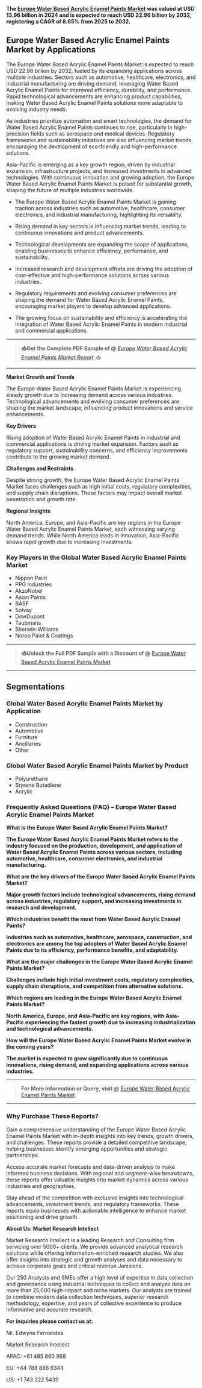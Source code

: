 <p><strong>The <a href="https://www.marketresearchintellect.com/download-sample/?rid=339525&amp;utm_source=Pulse-April-Europe&amp;utm_medium=852">Europe Water Based Acrylic Enamel Paints Market</a> was valued at USD 13.96 billion in 2024 and is expected to reach USD 22.96 billion by 2032, registering a CAGR of 8.65% from 2025 to 2032.</strong></p><h2>Europe Water Based Acrylic Enamel Paints Market by Applications&nbsp;</h2><p><p>The Europe Water Based Acrylic Enamel Paints Market is expected to reach USD 22.96 billion by 2032, fueled by its expanding applications across multiple industries. Sectors such as automotive, healthcare, electronics, and industrial manufacturing are driving demand, leveraging Water Based Acrylic Enamel Paints for improved efficiency, durability, and performance. Rapid technological advancements are enhancing product capabilities, making Water Based Acrylic Enamel Paints solutions more adaptable to evolving industry needs.</p><p>As industries prioritize automation and smart technologies, the demand for Water Based Acrylic Enamel Paints continues to rise, particularly in high-precision fields such as aerospace and medical devices. Regulatory frameworks and sustainability initiatives are also influencing market trends, encouraging the development of eco-friendly and high-performance solutions.</p><p>Asia-Pacific is emerging as a key growth region, driven by industrial expansion, infrastructure projects, and increased investments in advanced technologies. With continuous innovation and growing adoption, the Europe Water Based Acrylic Enamel Paints Market is poised for substantial growth, shaping the future of multiple industries worldwide.</p></p><ul><li><p>The Europe Water Based Acrylic Enamel Paints Market is gaining traction across industries such as automotive, healthcare, consumer electronics, and industrial manufacturing, highlighting its versatility.</p></li><li><p>Rising demand in key sectors is influencing market trends, leading to continuous innovations and product advancements.</p></li><li><p>Technological developments are expanding the scope of applications, enabling businesses to enhance efficiency, performance, and sustainability.</p></li><li><p>Increased research and development efforts are driving the adoption of cost-effective and high-performance solutions across various industries.</p></li><li><p>Regulatory requirements and evolving consumer preferences are shaping the demand for Water Based Acrylic Enamel Paints, encouraging market players to develop advanced applications.</p></li><li><p>The growing focus on sustainability and efficiency is accelerating the integration of Water Based Acrylic Enamel Paints in modern industrial and commercial applications.</p></li></ul><hr /><blockquote><p><strong><span class="font-[700]">📥Get the Complete PDF Sample of @ </span></strong><em><span class="font-[700]"><a href="https://www.marketresearchintellect.com/download-sample/?rid=339525&amp;utm_source=Pulse-April-Europe&amp;utm_medium=852" target="_blank" data-tracking-control-name="article-ssr-frontend-pulse_little-text-block" data-tracking-will-navigate="" data-test-link="">Europe Water Based Acrylic Enamel Paints Market Report</a>&nbsp;📥</span></em></p></blockquote><hr /><p class="" data-start="77" data-end="360"><strong data-start="77" data-end="105">Market Growth and Trends</strong></p><p class="" data-start="77" data-end="360">The Europe Water Based Acrylic Enamel Paints Market is experiencing steady growth due to increasing demand across various industries. Technological advancements and evolving consumer preferences are shaping the market landscape, influencing product innovations and service enhancements.</p><p class="" data-start="362" data-end="606"><strong data-start="362" data-end="377">Key Drivers</strong></p><p class="" data-start="362" data-end="606">Rising adoption of Water Based Acrylic Enamel Paints in industrial and commercial applications is driving market expansion. Factors such as regulatory support, sustainability concerns, and efficiency improvements contribute to the growing market demand.</p><p class="" data-start="608" data-end="849"><strong data-start="608" data-end="637">Challenges and Restraints</strong></p><p class="" data-start="608" data-end="849">Despite strong growth, the Europe Water Based Acrylic Enamel Paints Market faces challenges such as high initial costs, regulatory complexities, and supply chain disruptions. These factors may impact overall market penetration and growth rate.</p><p class="" data-start="851" data-end="1095"><strong data-start="851" data-end="872">Regional Insights</strong></p><p class="" data-start="851" data-end="1095">North America, Europe, and Asia-Pacific are key regions in the Europe Water Based Acrylic Enamel Paints Market, each witnessing varying demand trends. While North America leads in innovation, Asia-Pacific shows rapid growth due to increasing investments.</p><p><h3>Key Players in the Global Water Based Acrylic Enamel Paints Market </h3><ul><li>Nippon Paint</li><li>PPG Industries</li><li>AkzoNobel</li><li>Asian Paints</li><li>BASF</li><li>Solvay</li><li>DowDupont</li><li>Taubmans</li><li>Sherwin-Williams</li><li>Noroo Paint & Coatings</li></ul></p><hr /><blockquote><p><strong>📥Unlock the Full PDF Sample with a Discount of @</strong> <a href="https://www.marketresearchintellect.com/ask-for-discount/?rid=339525&amp;utm_source=Pulse-April-Europe&amp;utm_medium=852">Europe Water Based Acrylic Enamel Paints Market</a></p></blockquote><hr /><p><h2>Segmentations</h2><h3>Global Water Based Acrylic Enamel Paints Market by Application</h3><ul><li>Construction</li><li>Automotive</li><li>Furniture</li><li>Ancillaries</li><li>Other</li></ul><h3>Global Water Based Acrylic Enamel Paints Market by Product</h3><ul><li>Polyurethane</li><li>Styrene Butadiene</li><li>Acrylic</li></ul></p><h3><strong>Frequently Asked Questions (FAQ) &ndash; Europe Water Based Acrylic Enamel Paints Market</strong></h3><p><strong>What is the Europe Water Based Acrylic Enamel Paints Market?</strong></p><p><strong>The Europe Water Based Acrylic Enamel Paints Market refers to the industry focused on the production, development, and application of Water Based Acrylic Enamel Paints across various sectors, including automotive, healthcare, consumer electronics, and industrial manufacturing.</strong></p><p><strong>What are the key drivers of the Europe Water Based Acrylic Enamel Paints Market?</strong></p><p><strong>Major growth factors include technological advancements, rising demand across industries, regulatory support, and increasing investments in research and development.</strong></p><p><strong>Which industries benefit the most from Water Based Acrylic Enamel Paints?</strong></p><p><strong>Industries such as automotive, healthcare, aerospace, construction, and electronics are among the top adopters of Water Based Acrylic Enamel Paints due to its efficiency, performance benefits, and adaptability.</strong></p><p><strong>What are the major challenges in the Europe Water Based Acrylic Enamel Paints Market?</strong></p><p><strong>Challenges include high initial investment costs, regulatory complexities, supply chain disruptions, and competition from alternative solutions.</strong></p><p><strong>Which regions are leading in the Europe Water Based Acrylic Enamel Paints Market?</strong></p><p><strong>North America, Europe, and Asia-Pacific are key regions, with Asia-Pacific experiencing the fastest growth due to increasing industrialization and technological advancements.</strong></p><p><strong>How will the Europe Water Based Acrylic Enamel Paints Market evolve in the coming years?</strong></p><p><strong>The market is expected to grow significantly due to continuous innovations, rising demand, and expanding applications across various industries.</strong></p><hr /><blockquote><p><span class="font-[700]"><strong>For More Information or Query, visit&nbsp;@</strong>&nbsp;</span><span class="font-[700]"><a href="https://www.marketresearchintellect.com/product/global-water-based-acrylic-enamel-paints-market-size-and-forecast/?utm_source=Linkedin&utm_medium=852" target="_blank" data-tracking-control-name="article-ssr-frontend-pulse_little-text-block" data-tracking-will-navigate="" data-test-link="">Europe Water Based Acrylic Enamel Paints Market</a></span></p></blockquote><hr /><h3><strong data-start="0" data-end="31">Why Purchase These Reports?</strong></h3><p class="" data-start="35" data-end="297">Gain a comprehensive understanding of the Europe Water Based Acrylic Enamel Paints Market with in-depth insights into key trends, growth drivers, and challenges. These reports provide a detailed competitive landscape, helping businesses identify emerging opportunities and strategic partnerships.</p><p class="" data-start="299" data-end="540">Access accurate market forecasts and data-driven analysis to make informed business decisions. With regional and segment-wise breakdowns, these reports offer valuable insights into market dynamics across various industries and geographies.</p><p class="" data-start="542" data-end="784">Stay ahead of the competition with exclusive insights into technological advancements, investment trends, and regulatory frameworks. These reports equip businesses with actionable intelligence to enhance market positioning and drive growth.</p><p><strong><span class="font-[700]">About Us: Market Research Intellect</span></strong></p><p><span class="">Market Research Intellect is a leading Research and Consulting firm servicing over 5000+ clients. We provide advanced analytical research solutions while offering information-enriched research studies.&nbsp;</span>We also offer insights into strategic and growth analyses and data necessary to achieve corporate goals and critical revenue Janisions.</p><p><span class="">Our 250 Analysts and SMEs offer a high level of expertise in data collection and governance using industrial techniques to collect and analyze data on more than 25,000 high-impact and niche markets. Our analysts are trained to combine modern data collection techniques, superior research methodology, expertise, and years of collective experience to produce informative and accurate research.</span></p><p><strong>For inquiries please contact us at:</strong></p><p>Mr. Edwyne Fernandes</p><p>Market Research Intellect</p><p>APAC: +61 485 860 968</p><p>EU: +44 788 886 6344</p><p>US: +1 743 222 5439</p>